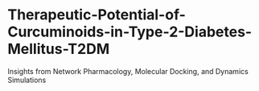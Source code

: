 # Therapeutic-Potential-of-Curcuminoids-in-Type-2-Diabetes-Mellitus-T2DM
Insights from Network Pharmacology, Molecular Docking, and Dynamics Simulations

